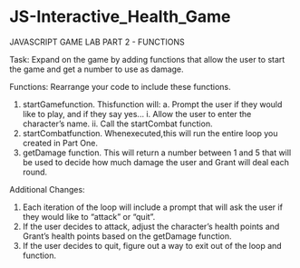 # JS-Interactive_Health_Game

JAVASCRIPT GAME LAB PART 2 - FUNCTIONS

Task: Expand on the game by adding functions that allow the user to start the game and get a number to use as damage.

Functions:
Rearrange your code to include these functions.
1. startGamefunction. Thisfunction will:
  a. Prompt the user if they would like to play, and if they say yes...
    i. Allow the user to enter the character’s name.
    ii. Call the startCombat function.
2. startCombatfunction. Whenexecuted,this will run the entire loop you created in Part One.
3. getDamage function. This will return a number between 1 and 5 that will be used to decide how much damage the user and Grant will deal each round.

Additional Changes:
1. Each iteration of the loop will include a prompt that will ask the user if they would like to “attack” or “quit”.
2. If the user decides to attack, adjust the character’s health points and Grant’s health points based on the getDamage function.
3. If the user decides to quit, figure out a way to exit out of the loop and function.

